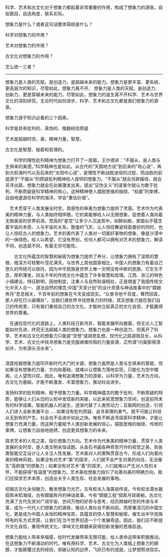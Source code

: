 科学、艺术和古文化对于想象力都起着非常重要的作用，构成了想象力的源泉。自拟题目，自选角度，联系实际。

想象力是什么？或者这句话整体笼统是什么？

科学对想象力的作用？

艺术对想象力的作用？

古文化对想象力的作用？

怎么统一三者？

---

想象力是人类的天赋，是创造力，是超越未来的能力。想象力是更丰富、更系统、更高层次的知识，尽管如此，想象力离不开、
想象力是人类的天赋，是创造力、创新力，更是穿越未来的能力。尽管如此，想象力的诞生离不开科学、艺术与世界文化的深刻研究，无论时代如何进步，科学、艺术和古文化都是我们想象力的源泉。



想象力源于知识必备的三个因素。

科学是具有批判的、真伪的、推翻经验质疑

艺术是超越时空，美，精神力量，智慧。

古文化是智慧、秘密和哲理的。



　　科学的理性批判精神为想象力打开了一扇窗。王尔德讲：“不服从，是人类与生俱来的美德。”科学精神也是如此。从古代的“天圆地方说”到后来的“地心说”、再到大航海时代以及后来的“太阳中心说”，是理性不断战胜迷信的过程，而战胜的前提源于“不服从”的质疑批判精神给人提供的想象力。“不服从”就会另辟蹊径，就会另寻出路，想象力就会在此被激发出来。提出“证伪主义”的波普尔就认为敢于批判、不断质疑是科学精神的核心，这种精神使人摆脱思维的枷锁、“权威”的束缚，自由地遨游在科学的海洋，学会“重估价值”。

　艺术贯穿于人类发展全时空，其感性的审美为想象力提供了灵感。艺术作为代表美的精神力量，与人类始终相伴随，它的美能够给人以无限想象，促使着人类向着无限美丽的世界前进。梵高的“星空”让多少人沉迷其中，如醉如痴，里面似乎蕴含着宇宙的本质、人与宇宙的关系。敦煌的飞天，让人惊叹舞姿轻盈曼妙的同时，也让人惊叹古人的想象力。艺术的美代表了人类对一切美好事物的想象，像是沙漠中的一抹绿色，给人以希望，它没有界别，任何人都可以拥有对艺术的想象力，解读不同，创造就不同，有着无穷可能性。

　　古文化所蕴含的智慧和秘密为想象力提供了养分，让想象力拥有了深厚的慧根，根深方可枝繁叶茂花满天。与世界上其他国家相比，中国人的想象力有着自己悠久的传统可以依托，因为中华民族是世界上唯一文明没有中断的民族，它生生不息，厚积薄发，四五千年的传统文化中蕴含了许多智慧和哲理。江西、浙江的特色小镇建设，特征鲜明，因地制宜，注重人与自然和谐相处，正是借鉴了我国传统文化中天人合一、道法自然的理念;中国“天宫计划”的设计灵感与神话故事中的“嫦娥奔月”息息相关，千百年前的想象在今天变成现实。“众里寻他千百度，蓦然回首，那人却在灯火阑珊处”，当我们满世界寻找想象力的时候，其实想象力就在我们自己的传统里，只有我们重视自己的古文化，才能树立起真正的文化自信，才能赢得世界的尊重。

　在通往现代化的道路上，人类科技日新月异，智能发展所向披靡，但无论人工智能如何先进，终究无法超越人类的想象力。想象力也是一种创造力，但离开了科学、艺术和古文化的想象力只能是“空想”或胡思乱想。现代化之路道阻且长，从科学、艺术、古文化中找寻想象力是克服艰难险阻的力量泉源，正所谓“问渠那得清如许，为有源头活水来”。





```

```

​		深度挖掘想象力是叩开新时代大门的关键，想象力虽然是人类与生俱来的禀赋，但如果没有想象的力量、方向和基础，就难以让想象力落地实现，只能化为空中楼阁，让人望而兴叹。因此，唯有追溯想象力的源泉，以科学为力量，艺术为方向，古文化为基础，才能不断激发、丰富想象力，推动社会进步。

​		发扬科学的批判精神，赋予想象力力量。科学精神蕴含的敢于批判、不断质疑的特质，能够让人们从旧的认知中发现新的突破，以此来拓宽想象力空间，创造前所未有的科学成果。智能机器人的诞生，逐渐代替了人类劳动力；互联网的创造，引领人们进入全新发展平台……如果没有批判质疑、追寻真理的勇气，就不可能让科技从无到有的产生，社会也不会进步如此之快。唯有不断追寻探索科学精神，才能让想象力充满力量，而这种力量赋予人类创新发展的信心，摆脱思维的枷锁、传统的束缚，让想象力自由地驰骋，创造更具想象力的未来。

​		探求艺术的人性之美，指引想象力方向。艺术作为代表美的精神力量，贯穿于人类发展的全时空，是人类文明永恒话题。从金石书画各种奇思巧作的视觉之美，到各类智能交互设计让人关注人性发展，艺术美对人的熏陶贯穿古今，形成人们向善向美的精神风貌。如果没有对艺术“美”的探求，人们就不会产生对美的向往，无法催生“高颜值”的想象力；如果没有对艺术“善”的探求，人们就难以产生对人性的关怀，不能获得“有温度”的想象力。艺术美给想象力指引了向善向美的明确方向，我们应探求艺术本质，创造出关乎人类生存、社会发展的事物。

​		挖掘古文化永恒魅力，散发想象力光芒。古有蛟龙入海美丽传说，今有蛟龙潜水器探索未知海域，古有嫦娥奔月的神话故事，今有“嫦娥工程”探索月球奥秘。古文化充满了古代先贤对广阔宇宙、世间万物的好奇与思考，经历跨越时空的传递与丰富，成为一代代人们想象力的源泉，推动人类社会不断向前。而厚重深沉的中国文化，更是成为中国人永恒的精神宝库，其蕴含的惊人智慧和秘密，催生出中华民族特有的东方式灵感，让我们在当今世界创造一个个发展奇迹。因此，我们应不断提升文化自信，重视传统文化，体味文化精髓来获得创新发展的思维启迪。

​		想象力能给人带来幸福感，给时代发展带来无限可能，给人类命运带来积极推动。在这想象力不断涌动的时代，唯有用科学、艺术、古文化为人类插上想象力的翅膀，才能颠覆过去的经验，突破认知的边界，飞跃已有的成就，让梦想照进现实。